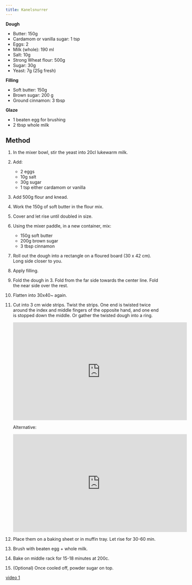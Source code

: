 ```yaml
---
title: Kanelsnurrer
---
```


**Dough**

- Butter: 150g
- Cardamom or vanilla sugar: 1 tsp
- Eggs: 2
- Milk (whole): 190 ml
- Salt: 10g
- Strong Wheat flour: 500g
- Sugar: 30g
- Yeast: 7g (25g fresh)

**Filling**

- Soft butter: 150g
- Brown sugar: 200 g
- Ground cinnamon: 3 tbsp

**Glaze**

- 1 beaten egg for brushing
- 2 tbsp whole milk

## Method

1. In the mixer bowl, stir the yeast into 20cl lukewarm milk.
1. Add:
   - 2 eggs
   - 10g salt
   - 30g sugar
   - 1 tsp either cardamom or vanilla
1. Add 500g flour and knead.
1. Work the 150g of soft butter in the flour mix.
1. Cover and let rise until doubled in size.
1. Using the mixer paddle, in a new container, mix:
   - 150g soft butter
   - 200g brown sugar
   - 3 tbsp cinnamon
1. Roll out the dough into a rectangle on a floured board (30 x 42 cm). Long side closer to you.
1. Apply filling.
1. Fold the dough in 3. Fold from the far side towards the center line. Fold the near side over the rest.
1. Flatten into 30x40~ again.
1. Cut into 3 cm wide strips. Twist the strips. One end is
   twisted twice around the index and middle fingers of the opposite hand, and one end is stopped down the middle. Or gather the twisted dough into a ring.
   <iframe width="560" height="315" src="https://www.youtube.com/embed/N0g8hyUGcvk" title="YouTube video player" frameborder="0" allow="accelerometer; autoplay; clipboard-write; encrypted-media; gyroscope; picture-in-picture" allowfullscreen></iframe>

   Alternative:
   <iframe width="560" height="315" src="https://www.youtube.com/embed/wNiyp89pTi0?start=195" title="YouTube video player" frameborder="0" allow="accelerometer; autoplay; clipboard-write; encrypted-media; gyroscope; picture-in-picture" allowfullscreen></iframe>

1. Place them on a baking sheet or in muffin tray. Let rise for 30-60 min.
1. Brush with beaten egg + whole milk.
1. Bake on middle rack for 15-18 minutes at 200c.
1. (Optional) Once cooled off, powder sugar on top.

[video 1](https://www.youtube.com/watch?v=wNiyp89pTi0)
